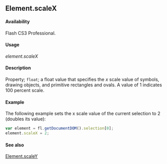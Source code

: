 ## Element.scaleX

#### Availability

Flash CS3 Professional.

#### Usage

*element.scaleX*

#### Description

Property; `float`; a float value that specifies the *x* scale value of symbols, drawing objects, and primitive rectangles and ovals. A value of 1 indicates 100 percent scale.

#### Example

The following example sets the x scale value of the current selection to 2 (doubles its value):

```javascript
var element = fl.getDocumentDOM().selection[0];
element.scaleX = 2;
```

#### See also

[Element.scaleY](../Element_object/Element15.md)
